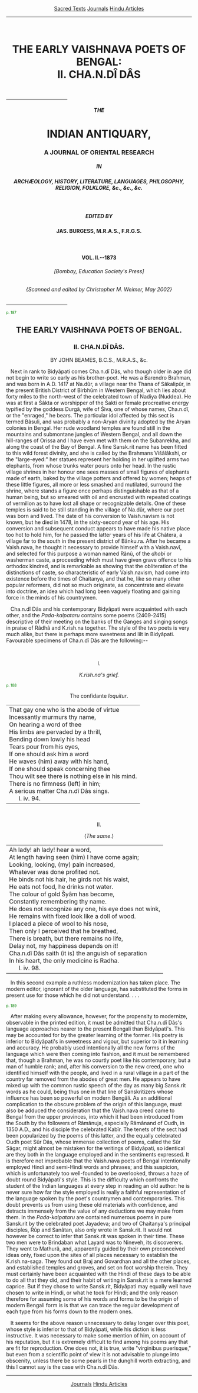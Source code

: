 <body>
 
 <p align="center"><a href="../../index.htm">Sacred Texts</a> <a href="../index.htm">Journals</a> <a href="../../hin/etc/index.htm">Hindu Articles</a></p>
 
 <hr>
 
 <p> </p>
 
 <h1 align="center">THE EARLY VAISHNAVA POETS OF BENGAL:<br>
 II. CHA.N.DÎ DÂS</h1>
 
 <p> </p>
 
 <hr width="33%" align="center">
 
 <h5 align="center">THE</h5>
 
 <h1 align="center">INDIAN ANTIQUARY,</h1>
 
 <h3 align="center">A JOURNAL OF ORIENTAL RESEARCH</h3>
 
 <h5 align="center">IN</h5>
 
 <h5 align="center">ARCHÆOLOGY, HISTORY, LITERATURE, LANGUAGES, PHILOSOPHY, RELIGION, FOLKLORE, &amp;c., &amp;c., &amp;c.</h5>
 
 <p> </p>
 
 <h5 align="center">EDITED BY</h5>
 
 <h4 align="center">JAS. BURGESS, M.R.A.S., F.R.G.S.</h4>
 
 <p> </p>
 
 <h4 align="center">VOL. II.--1873</h4>
 
 <h6 align="center">[Bombay, Education Society's Press]</h6>
 
 <h6 align="center">{Scanned and edited by Christopher M. Weimer, May 2002}</h6>
 
 <hr width="33%" align="center">
 
 <p>
 
 <!------------------------page 187------------------------>
 
 <a name="page_187"><font size="1" color="GREEN">p. 187</font></a>
 
 </p>
 
 <h2 align="center">THE EARLY VAISHNAVA POETS OF BENGAL.</h2>
 
 <h3 align="center">II. CHA.N.DÎ DÂS.</h3>
 
 <p align="center">BY JOHN BEAMES, B.C.S., M.R.A.S., &amp;c.</p>
 
 <p>   Next in rank to Bidyâpati comes Cha.n.dî Dâs, who though older in age did not begin to write so early as his brother-poet. He was a Barendro Brahman, and was born in A.D. 1417 at Na.dûr, a village near the Thana of Sâkalipûr, in the present British District of Birbhûm in Western Bengal, which lies about forty miles to the north-west of the celebrated town of Nadiya (Nuddea). He was at first a Šâkta or worshipper of the Šakti or female procreative energy typified by the goddess Durgâ, wife of Šiva, one of whose names, Cha.n.dî, or the "enraged," he bears. The particular idol affected by this sect is termed Bâsuli, and was probably a non-Aryan divinity adopted by the Aryan colonies in Bengal. Her rude woodland temples are found still in the mountains and submontane jungles of Western Bengal, and all down the hill-ranges of Orissa and I have even met with them on the Subanrekha, and along the coast of the Bay of Bengal. A fine Sansk.rit name has been fitted to this wild forest divinity, and she is called by the Brahmans Višâlâkshi, or the "large-eyed:" her statues represent her holding in her uplifted arms two elephants, from whose trunks water pours onto her head. In the rustic village shrines in her honour one sees masses of small figures of elephants made of earth, baked by the village potters and offered by women; heaps of these little figures, all more or less smashed and mutilated, surround the shrine, where stands a figure once perhaps distinguishable as that of a human being, but so smeared with oil and encrusted with repeated coatings of vermilion as to have lost all shape or recognizable details. One of these temples is said to be still standing in the village of Na.dûr, where our poet was born and lived. The date of his conversion to Vaish.navism is not known, but he died in 1478, in the sixty-second year of his age. His conversion and subsequent conduct appears to have made his native place too hot to hold him, for he passed the latter years of his life at Châtera, a village far to the south in the present district of Bânku.ra. After he became a Vaish.nava, he thought it necessary to provide himself with a Vaish.navî, and selected for this purpose a woman named Rânû, of the <i>dhobi</i> or washerman caste, a proceeding which must have given grave offence to his orthodox kindred, and is remarkable as showing that the obliteration of the distinctions of caste, so characteristic of early Vaish.navism, had come into existence before the times of Chaitanya, and that he, like so many other popular reformers, did not so much originate, as concentrate and elevate into doctrine, an idea which had long been vaguely floating and gaining force in the minds of his countrymen.</p>
 
 <p>   Cha.n.dî Dâs and his contemporary Bidyâpati were acquainted with each other, and the <i>Pada-kalpataru</i> contains some poems (2409-2415) descriptive of their meeting on the banks of the Ganges and singing songs in praise of Râdhâ and K.rish.na together. The style of the two poets is very much alike, but there is perhaps more sweetness and lilt in Bidyâpati. Favourable specimens of Cha.n.dî Dâs are the following:--</p>
 
 <p> </p>
 
 <p align="center">I.</p>
 
 <p align="center"><i>K.rish.na's grief.</i></p>
 
 <p>
 
 <!------------------------page 188------------------------>
 
 <a name="page_188"><font size="1" color="GREEN">p. 188</font></a>
 
 </p>
 
 <p align="center">The confidante <i>loquitur</i>.</p>
 
 <table align="center">
 
 <tr><td>That gay one who is the abode of virtue<br>
 Incessantly murmurs thy name,<br>
 On hearing a word of thee<br>
 His limbs are pervaded by a thrill,<br>
 Bending down lowly his head<br>
 Tears pour from his eyes,<br>
 If one should ask him a word<br>
 He waves (him) away with his hand,<br>
 If one should speak concerning thee<br>
 Thou wilt see there is nothing else in his mind.<br>
 There is no firmness (left) in him;<br>
 A serious matter Cha.n.dî Dâs sings.<br>
       I. iv. 94.</td></tr>
 
 </table>
 
 <p> </p>
 
 <p align="center">II.</p>
 
 <p align="center">(<i>The same</i>.)</p>
 
 <table align="center">
 
 <tr><td>Ah lady! ah lady! hear a word,<br>
 At length having seen (him) I have come again;<br>
 Looking, looking, (my) pain increased,<br>
 Whatever was done profited not.<br>
 He binds not his hair, he girds not his waist,<br>
 He eats not food, he drinks not water.<br>
 The colour of gold Šyâm has become,<br>
 Constantly remembering thy name.<br>
 He does not recognize any one, his eye does not wink,<br>
 He remains with fixed look like a doll of wood.<br>
 I placed a piece of wool to his nose,<br>
 Then only I perceived that he breathed,<br>
 There is breath, but there remains no life,<br>
 Delay not, my happiness depends on it!<br>
 Cha.n.dî Dâs saith (it is) the anguish of separation<br>
 In his heart, the only medicine is Radha.<br>
       I. iv. 98.<br></td></tr>
 
 </table>
 
 <p>   In this second example a ruthless modernization has taken place. The modern editor, ignorant of the older language, has substituted the forms in present use for those which he did not understand. . . .</p>
 
 <p>
 
 <!------------------------page 189------------------------>
 
 <a name="page_189"><font size="1" color="GREEN">p. 189</font></a>
 
 </p>
 
 <p>   After making every allowance, however, for the propensity to modernize, observable in the printed edition, it must be admitted that Cha.n.dî Dâs's language approaches nearer to the present Bengali than Bidyâpati's. This may be accounted for by the greater learning of the former. His poetry is inferior to Bidyâpati's in sweetness and vigour, but superior to it in learning and accuracy. He probably used intentionally all the new forms of the language which were then coming into fashion, and it must be remembered that, though a Brahman, he was no courtly poet like his contemporary, but a man of humble rank; and, after his conversion to the new creed, one who identified himself with the people, and lived in a rural village in a part of the country far removed from the abodes of great men. He appears to have mixed up with the common rustic speech of the day as many big Sansk.rit words as he could, being thus one in that line of Sanskritizers whose influence has been so powerful on modern Bengâli. As an additional complication to the obscure problem of the origin of this language, must also be adduced the consideration that the Vaish.nava creed came to Bengal from the upper provinces, into which it had been introduced from the South by the followers of Râmânuja, especially Râmânand of Oudh, in 1350 A.D., and his disciple the celebrated Kabîr. The tenets of the sect had been popularized by the poems of this latter, and the equally celebrated Oudh poet Sûr Dâs, whose immense collection of poems, called the Sûr Sâgar, might almost be mistaken for the writings of Bidyâpati, so identical are they both in the language employed and in the sentiments expressed. It is therefore not improbable that the Vaish.nava poets of Bengal intentionally employed Hindi and semi-Hindi words and phrases; and this suspicion, which is unfortunately too well-founded to be overlooked, throws a haze of doubt round Bidyâpati's style. This is the difficulty which confronts the student of the Indian languages at every step in reading an old author: he is never sure how far the style employed is really a faithful representation of the language spoken by the poet's countrymen and contemporaries. This doubt prevents us from using these old materials with confidence, and detracts immensely from the value of any deductions we may make from them. In the <i>Pada-kalpataru</i> are contained numerous poems in pure Sansk.rit by the celebrated poet Jayadeva; and two of Chaitanya's principal disciples, Rûp and Sanâtan, also only wrote in Sansk.rit. It would not however be correct to infer that Sansk.rit was spoken in their time. These two men were to Brindaban what Layard was to Nineveh, its discoverers. They went to Mathurâ, and, apparently guided by their own preconceived ideas only, fixed upon the sites of all places necessary to establish the K.rish.na-saga. They found out Braj and Govardhan and all the other places, and established temples and groves, and set on foot worship therein. They must certainly have been acquainted with the Hindi of these days to be able to do all that they did, and their habit of writing in Sansk.rit is a mere learned caprice. But if they chose to write Sansk.rit, Bidyâpati may equally well have chosen to write in Hindi, or what he took for Hindi; and the only reason therefore for assuming some of his words and forms to be the origin of modern Bengali form is is that we can trace the regular development of each type from his forms down to the modern ones.</p>
 
 <p>   It seems for the above reason unnecessary to delay longer over this poet, whose style is inferior to that of Bidyâpati, while his diction is less instructive. It was necessary to make some mention of him, on account of his reputation, but it is extremely difficult to find among his poems any that are fit for reproduction. One does not, it is true, write "virginibus puerisque," but even from a scientific point of view it is not advisable to plunge into obscenity, unless there be some pearls in the dunghill worth extracting, and this I cannot say is the case with Cha.n.dî Dâs.</p>
 
 <hr>
 
 <p align="center"><a href="../index.htm">Journals</a> <a href="../../hin/etc/index.htm">Hindu Articles</a></p>
 
 </body>
